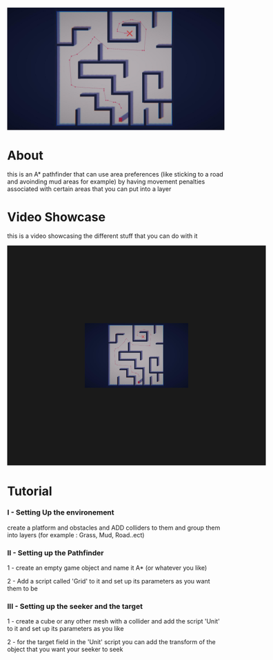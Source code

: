 ![Design and Development](https://github.com/yacineKahlerras/A-Star-Pathfinding/blob/main/PathExample.jpg)

# About
this is an A* pathfinder that can use area preferences (like sticking to a road and avoinding mud areas for example) by having movement penalties associated with certain areas that you can put into a layer

# Video Showcase
this is a video showcasing the different stuff that you can do with it


<a href="https://www.youtube.com/watch?feature=player_embedded&v=wNiQDz2-Mu8
" target="_blank" rel="noopener noreferrer"><img src="https://github.com/yacineKahlerras/A-Star-Pathfinding/blob/main/PathExample.jpg" 
alt="IMAGE ALT TEXT HERE" width="240" height="150" border="180" /></a>

# Tutorial

### I - Setting Up the environement

create a platform and obstacles and ADD colliders to them and group them into layers (for example : Grass, Mud, Road..ect)

### II - Setting up the Pathfinder

1 - create an empty game object and name it A* (or whatever you like)

2 - Add a script called 'Grid' to it and set up its parameters as you want them to be

### III - Setting up the seeker and the target

1 - create a cube or any other mesh with a collider and add the script 'Unit' to it and set up its parameters as you like

2 - for the target field in the 'Unit' script you can add the transform of the object that you want your seeker to seek
